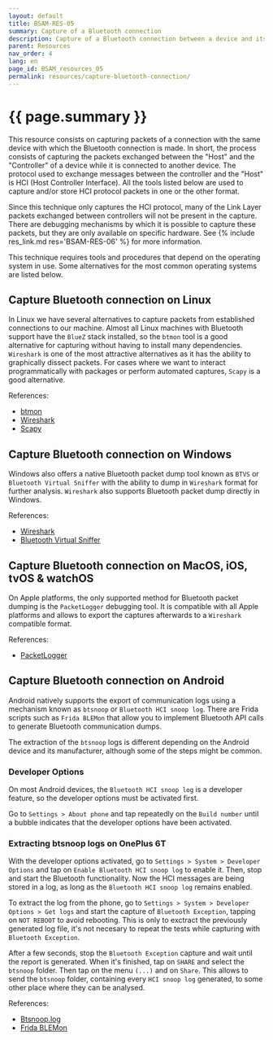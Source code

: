 ```yaml
---
layout: default
title: BSAM-RES-05
summary: Capture of a Bluetooth connection
description: Capture of a Bluetooth connection between a device and its controller to analyze Bluetooth traffic.
parent: Resources
nav_order: 4
lang: en
page_id: BSAM_resources_05
permalink: resources/capture-bluetooth-connection/
---
```


# {{ page.summary }}

This resource consists on capturing packets of a connection with the same device with which the Bluetooth connection is made. In short, the process consists of capturing the packets exchanged between the "Host" and the "Controller" of a device while it is connected to another device. The protocol used to exchange messages between the controller and the "Host" is HCI (Host Controller Interface). All the tools listed below are used to capture and/or store HCI protocol packets in one or the other format.

Since this technique only captures the HCI protocol, many of the Link Layer packets exchanged between controllers will not be present in the capture. There are debugging mechanisms by which it is possible to capture these packets, but they are only available on specific hardware. See {% include res_link.md res='BSAM-RES-06' %} for more information.

This technique requires tools and procedures that depend on the operating system in use. Some alternatives for the most common operating systems are listed below.


## Capture Bluetooth connection on Linux

In Linux we have several alternatives to capture packets from established connections to our machine. Almost all Linux machines with Bluetooth support have the `BlueZ` stack installed, so the `btmon` tool is a good alternative for capturing without having to install many dependencies. `Wireshark` is one of the most attractive alternatives as it has the ability to graphically dissect packets. For cases where we want to interact programmatically with packages or perform automated captures, `Scapy` is a good alternative.

References:

* [btmon](https://man.archlinux.org/man/extra/bluez-utils/btmon.1.en)
* [Wireshark](https://wiki.wireshark.org/Bluetooth)
* [Scapy](https://scapy.readthedocs.io/en/latest/layers/bluetooth.html)


## Capture Bluetooth connection on Windows

Windows also offers a native Bluetooth packet dump tool known as `BTVS` or `Bluetooth Virtual Sniffer` with the ability to dump in `Wireshark` format for further analysis. `Wireshark` also supports Bluetooth packet dump directly in Windows.

References:

* [Wireshark](https://wiki.wireshark.org/Bluetooth)
* [Bluetooth Virtual Sniffer](https://learn.microsoft.com/en-us/windows-hardware/drivers/bluetooth/testing-btp-tools-btvs)


## Capture Bluetooth connection on MacOS, iOS, tvOS & watchOS

On Apple platforms, the only supported method for Bluetooth packet dumping is the `PacketLogger` debugging tool. It is compatible with all Apple platforms and allows to export the captures afterwards to a `Wireshark` compatible format.

References:

* [PacketLogger](https://developer.apple.com/bug-reporting/profiles-and-logs/?name=bluetooth)


## Capture Bluetooth connection on Android

Android natively supports the export of communication logs using a mechanism known as `btsnoop` or `Bluetooth HCI snoop log`. There are Frida scripts such as `Frida BLEMon` that allow you to implement Bluetooth API calls to generate Bluetooth communication dumps.

The extraction of the `btsnoop` logs is different depending on the Android device and its manufacturer, although some of the steps might be common.

### Developer Options

On most Android devices, the `Bluetooth HCI snoop log` is a developer feature, so the developer options must be activated first.

Go to `Settings > About phone` and tap repeatedly on the `Build number` until a bubble indicates that the developer options have been activated. 

### Extracting btsnoop logs on OnePlus 6T

With the developer options activated, go to `Settings > System > Developer Options` and tap on `Enable Bluetooth HCI snoop log` to enable it. Then, stop and start the Bluetooth functionality. Now the HCI messages are being stored in a log, as long as the `Bluetooth HCI snoop log` remains enabled.

To extract the log from the phone, go to `Settings > System > Developer Options > Get logs` and start the capture of `Bluetooth Exception`, tapping on `NOT REBOOT` to avoid rebooting. This is only to exctract the previously generated log file, it's not necesary to repeat the tests while capturing with `Bluetooth Exception`.

After a few seconds, stop the `Bluetooth Exception` capture and wait until the report is generated. When it's finished, tap on `SHARE` and select the `btsnoop` folder. Then tap on the menu `(...)` and on `Share`. This allows to send the `btsnoop` folder, containing every `HCI snoop log` generated, to some other place where they can be analysed. 

References:

* [Btsnoop.log](https://source.android.com/docs/core/connect/bluetooth/verifying_debugging?hl=es-419#debugging-with-logs)
* [Frida BLEMon](https://github.com/optiv/blemon)
